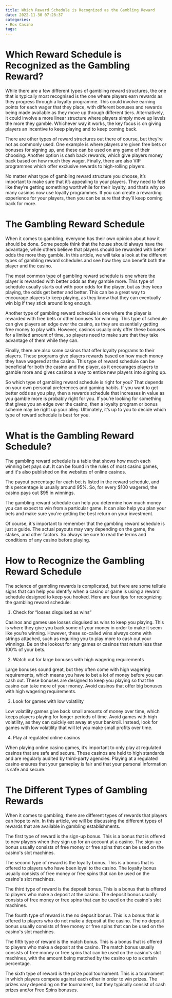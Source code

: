 ```yaml
---
title: Which Reward Schedule is Recognized as the Gambling Reward
date: 2022-11-30 07:28:37
categories:
- Rox Casino
tags:
---
```



#  Which Reward Schedule is Recognized as the Gambling Reward?

While there are a few different types of gambling reward structures, the one that is typically most recognised is the one where players earn rewards as they progress through a loyalty programme. This could involve earning points for each wager that they place, with different bonuses and rewards being made available as they move up through different tiers. Alternatively, it could involve a more linear structure where players simply move up levels the more they gamble. Whichever way it works, the key focus is on giving players an incentive to keep playing and to keep coming back.

There are other types of reward structures out there of course, but they’re not as commonly used. One example is where players are given free bets or bonuses for signing up, and these can be used on any game of their choosing. Another option is cash back rewards, which give players money back based on how much they wager. Finally, there are also VIP programmes which offer exclusive rewards to high-rolling players.

No matter what type of gambling reward structure you choose, it’s important to make sure that it’s appealing to your players. They need to feel like they’re getting something worthwhile for their loyalty, and that’s why so many casinos now use loyalty programmes. If you can create a rewarding experience for your players, then you can be sure that they’ll keep coming back for more.

#  The Gambling Reward Schedule

When it comes to gambling, everyone has their own opinion about how it should be done. Some people think that the house should always have the advantage, while others believe that players should be rewarded with better odds the more they gamble. In this article, we will take a look at the different types of gambling reward schedules and see how they can benefit both the player and the casino.

The most common type of gambling reward schedule is one where the player is rewarded with better odds as they gamble more. This type of schedule usually starts out with poor odds for the player, but as they keep playing, the odds get better and better. This can be a great way to encourage players to keep playing, as they know that they can eventually win big if they stick around long enough.

Another type of gambling reward schedule is one where the player is rewarded with free bets or other bonuses for winning. This type of schedule can give players an edge over the casino, as they are essentially getting free money to play with. However, casinos usually only offer these bonuses for a limited amount of time, so players need to make sure that they take advantage of them while they can.

Finally, there are also some casinos that offer loyalty programs to their players. These programs give players rewards based on how much money they have wagered at the casino. This type of reward schedule can be beneficial for both the casino and the player, as it encourages players to gamble more and gives casinos a way to entice new players into signing up.

So which type of gambling reward schedule is right for you? That depends on your own personal preferences and gaming habits. If you want to get better odds as you play, then a rewards schedule that increases in value as you gamble more is probably right for you. If you’re looking for something that gives you an edge over the casino, then a loyalty program or bonus scheme may be right up your alley. Ultimately, it’s up to you to decide which type of reward schedule is best for you.

#  What is the Gambling Reward Schedule?

The gambling reward schedule is a table that shows how much each winning bet pays out. It can be found in the rules of most casino games, and it's also published on the websites of online casinos.

The payout percentage for each bet is listed in the reward schedule, and this percentage is usually around 95%. So, for every $100 wagered, the casino pays out $95 in winnings.

The gambling reward schedule can help you determine how much money you can expect to win from a particular game. It can also help you plan your bets and make sure you're getting the best return on your investment.

Of course, it's important to remember that the gambling reward schedule is just a guide. The actual payouts may vary depending on the game, the stakes, and other factors. So always be sure to read the terms and conditions of any casino before playing.

#  How to Recognize the Gambling Reward Schedule

The science of gambling rewards is complicated, but there are some telltale signs that can help you identify when a casino or game is using a reward schedule designed to keep you hooked. Here are four tips for recognizing the gambling reward schedule:

1. Check for “losses disguised as wins”

Casinos and games use losses disguised as wins to keep you playing. This is where they give you back some of your money in order to make it seem like you’re winning. However, these so-called wins always come with strings attached, such as requiring you to play more to cash out your winnings. Be on the lookout for any games or casinos that return less than 100% of your bets.

2. Watch out for large bonuses with high wagering requirements

Large bonuses sound great, but they often come with high wagering requirements, which means you have to bet a lot of money before you can cash out. These bonuses are designed to keep you playing so that the casino can take more of your money. Avoid casinos that offer big bonuses with high wagering requirements.

3. Look for games with low volatility

Low volatility games give back small amounts of money over time, which keeps players playing for longer periods of time. Avoid games with high volatility, as they can quickly eat away at your bankroll. Instead, look for games with low volatility that will let you make small profits over time.

4. Play at regulated online casinos

When playing online casino games, it’s important to only play at regulated casinos that are safe and secure. These casinos are held to high standards and are regularly audited by third-party agencies. Playing at a regulated casino ensures that your gameplay is fair and that your personal information is safe and secure.

#  The Different Types of Gambling Rewards

When it comes to gambling, there are different types of rewards that players can hope to win. In this article, we will be discussing the different types of rewards that are available in gambling establishments.

The first type of reward is the sign-up bonus. This is a bonus that is offered to new players when they sign up for an account at a casino. The sign-up bonus usually consists of free money or free spins that can be used on the casino's slot machines.

The second type of reward is the loyalty bonus. This is a bonus that is offered to players who have been loyal to the casino. The loyalty bonus usually consists of free money or free spins that can be used on the casino's slot machines.

The third type of reward is the deposit bonus. This is a bonus that is offered to players who make a deposit at the casino. The deposit bonus usually consists of free money or free spins that can be used on the casino's slot machines.

The fourth type of reward is the no deposit bonus. This is a bonus that is offered to players who do not make a deposit at the casino. The no deposit bonus usually consists of free money or free spins that can be used on the casino's slot machines.

The fifth type of reward is the match bonus. This is a bonus that is offered to players who make a deposit at the casino. The match bonus usually consists of free money or free spins that can be used on the casino's slot machines, with the amount being matched by the casino up to a certain percentage.

The sixth type of reward is the prize pool tournament. This is a tournament in which players compete against each other in order to win prizes. The prizes vary depending on the tournament, but they typically consist of cash prizes and/or Free Spins bonuses.